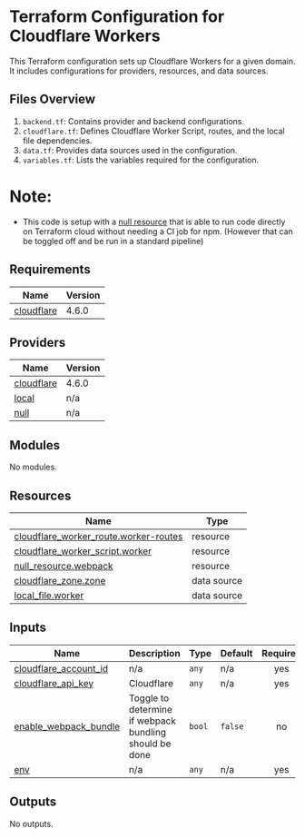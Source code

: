 # Terraform Configuration for Cloudflare Workers

This Terraform configuration sets up Cloudflare Workers for a given domain. It includes configurations for providers, resources, and data sources.

## Files Overview

1. `backend.tf`: Contains provider and backend configurations.
2. `cloudflare.tf`: Defines Cloudflare Worker Script, routes, and the local file dependencies.
3. `data.tf`: Provides data sources used in the configuration.
4. `variables.tf`: Lists the variables required for the configuration.


# Note: 
- This code is setup with a [null resource](https://github.com/beaudryj/tf-cloudflare-worker-sample/blob/main/cloudflare.tf#L37) that is able to run code directly on Terraform cloud without needing a CI job for npm. (However that can be toggled off and be run in a standard pipeline)

<!-- BEGIN_TF_DOCS -->
## Requirements

| Name | Version |
|------|---------|
| <a name="requirement_cloudflare"></a> [cloudflare](#requirement\_cloudflare) | 4.6.0 |

## Providers

| Name | Version |
|------|---------|
| <a name="provider_cloudflare"></a> [cloudflare](#provider\_cloudflare) | 4.6.0 |
| <a name="provider_local"></a> [local](#provider\_local) | n/a |
| <a name="provider_null"></a> [null](#provider\_null) | n/a |

## Modules

No modules.

## Resources

| Name | Type |
|------|------|
| [cloudflare_worker_route.worker-routes](https://registry.terraform.io/providers/cloudflare/cloudflare/4.6.0/docs/resources/worker_route) | resource |
| [cloudflare_worker_script.worker](https://registry.terraform.io/providers/cloudflare/cloudflare/4.6.0/docs/resources/worker_script) | resource |
| [null_resource.webpack](https://registry.terraform.io/providers/hashicorp/null/latest/docs/resources/resource) | resource |
| [cloudflare_zone.zone](https://registry.terraform.io/providers/cloudflare/cloudflare/4.6.0/docs/data-sources/zone) | data source |
| [local_file.worker](https://registry.terraform.io/providers/hashicorp/local/latest/docs/data-sources/file) | data source |

## Inputs

| Name | Description | Type | Default | Required |
|------|-------------|------|---------|:--------:|
| <a name="input_cloudflare_account_id"></a> [cloudflare\_account\_id](#input\_cloudflare\_account\_id) | n/a | `any` | n/a | yes |
| <a name="input_cloudflare_api_key"></a> [cloudflare\_api\_key](#input\_cloudflare\_api\_key) | Cloudflare | `any` | n/a | yes |
| <a name="input_enable_webpack_bundle"></a> [enable\_webpack\_bundle](#input\_enable\_webpack\_bundle) | Toggle to determine if webpack bundling should be done | `bool` | `false` | no |
| <a name="input_env"></a> [env](#input\_env) | n/a | `any` | n/a | yes |

## Outputs

No outputs.
<!-- END_TF_DOCS -->